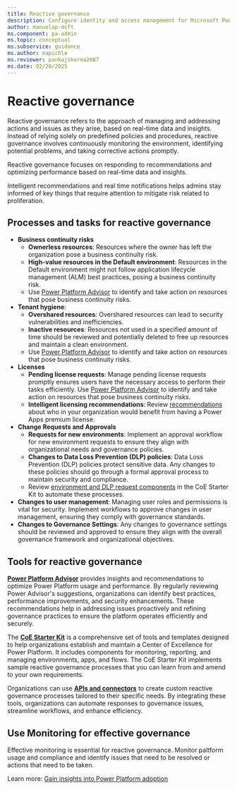 ```yaml
---
title: Reactive governance
description: Configure identity and access management for Microsoft Power Platform to ensure secure access to resources.
author: manuelap-msft
ms.component: pa-admin
ms.topic: conceptual
ms.subservice: guidance
ms.author: mapichle
ms.reviewer: pankajsharma2087
ms.date: 02/28/2025
---
```


# Reactive governance

Reactive governance refers to the approach of managing and addressing actions and issues as they arise, based on real-time data and insights. Instead of relying solely on predefined policies and procedures, reactive governance involves continuously monitoring the environment, identifying potential problems, and taking corrective actions promptly.

Reactive governance focuses on responding to recommendations and optimizing performance based on real-time data and insights. ​

Intelligent recommendations and real time notifications helps admins stay informed of key things that require attention to mitigate risk related to proliferation.

## Processes and tasks for reactive governance

- **Business continuity risks**
    - **Ownerless resources**: Resources where the owner has left the organization pose a business continuity risk. 
    - **High-value resources in the Default environment**: Resources in the Default environment might not follow application lifecycle management (ALM) best practices, posing a business continuity risk. 
    - Use [Power Platform Advisor](/power-platform/admin/power-platform-advisor) to identify and take action on resources that pose business continuity risks. 
- **Tenant hygiene**:
    - **Overshared resources**: Overshared resources can lead to security vulnerabilities and inefficiencies. 
    - **Inactive resources**: Resources not used in a specified amount of time should be reviewed and potentially deleted to free up resources and maintain a clean environment. 
    - Use [Power Platform Advisor](/power-platform/admin/power-platform-advisor) to identify and take action on resources that pose business continuity risks. 
- **Licenses**
    - **Pending license requests**: Manage pending license requests promptly ensures users have the necessary access to perform their tasks efficiently. Use [Power Platform Advisor](/power-platform/admin/power-platform-advisor) to identify and take action on resources that pose business continuity risks. 
    - **Intelligent licensing recommendations**: Review [recommendations](/power-platform/admin/get-recommendations-licensing) about who in your organization would benefit from having a Power Apps premium license.
- **Change Requests and Approvals**
    - **Requests for new environments**: Implement an approval workflow for new environment requests to ensure they align with organizational needs and governance policies. 
    - **Changes to Data Loss Prevention (DLP) policies**: Data Loss Prevention (DLP) policies protect sensitive data. Any changes to these policies should go through a formal approval process to maintain security and compliance.
    - Review [environment and DLP request components](../coe/env-mgmt.md) in the CoE Starter Kit to automate these processes. 
- **Changes to user management**: Managing user roles and permissions is vital for security. Implement workflows to approve changes in user management, ensuring they comply with governance standards.
- **Changes to Governance Settings**: Any changes to governance settings should be reviewed and approved to ensure they align with the overall governance framework and organizational objectives.

## Tools for reactive governance 

**[Power Platform Advisor](/power-platform/admin/power-platform-advisor)** provides insights and recommendations to optimize Power Platform usage and performance. By regularly reviewing Power Advisor's suggestions, organizations can identify best practices, performance improvements, and security enhancements. These recommendations help in addressing issues proactively and refining governance practices to ensure the platform operates efficiently and securely.

The **[CoE Starter Kit](/power-platform/guidance/coe/starter-kit)** is a comprehensive set of tools and templates designed to help organizations establish and maintain a Center of Excellence for Power Platform. It includes components for monitoring, reporting, and managing environments, apps, and flows. The CoE Starter Kit implements sample reactive governance processes that you can learn from and amend to your own requirements.

Organizations can use **[APIs and connectors](/power-platform/admin/programmability-extensibility-overview)** to create custom reactive governance processes tailored to their specific needs. By integrating these tools, organizations can automate responses to governance issues, streamline workflows, and enhance efficiency.

## Use Monitoring for effective governance

Effective monitoring is essential for reactive governance. Monitor paltform usage and compliance and identify issues that need to be resolved or actions that need to be taken. 

Learn more: [Gain insights into Power Platform adoption](observability.md)
